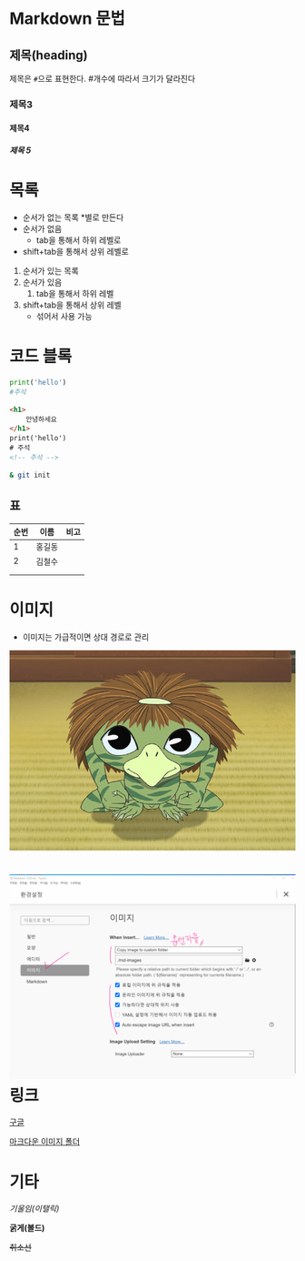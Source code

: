 # Markdown 문법

## 제목(heading)

제목은 `#`으로 표현한다. #개수에 따라서 크기가 달라진다

### 제목3

#### 제목4

##### 제목 5

# 목록

* 순서가 없는 목록 *별로 만든다
* 순서가 없음
  * tab을 통해서 하위 레벨로
* shift+tab을 통해서 상위 레벨로

1. 순서가 있는 목록
2. 순서가 있음
   1. tab을 통해서 하위 레벨
3. shift+tab을 통해서 상위 레벨
   * 섞어서 사용 가능

# 코드 블록

```python
print('hello')
#주석
```

```html
<h1>
    안녕하세요
</h1>
print('hello')
# 주석
<!-- 주석 -->
```

```bash
& git init
```

## 표

| 순번 | 이름   | 비고 |
| ---- | ------ | ---- |
| 1    | 홍길동 |      |
| 2    | 김철수 |      |
|      |        |      |
|      |        |      |

# 이미지

* 이미지는 가급적이면 상대 경로로 관리

![다운로드](md-images/%EB%8B%A4%EC%9A%B4%EB%A1%9C%EB%93%9C.jpg)

# ![Screen Shot 2021-01-07 at 오후 1.44](md-images/Screen%20Shot%202021-01-07%20at%20%EC%98%A4%ED%9B%84%201.44.png)링크

[구글](https://google.com/)

[마크다운 이미지 폴더](./md-images)

# 기타

*기울임(이탤릭)*  

**굵게(볼드)**

~~취소선~~





